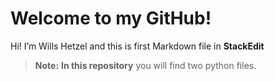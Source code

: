<h1 id="welcome-to-my-github">Welcome to my GitHub!</h1>
<p>Hi! I’m Wills Hetzel and this is first Markdown file in <strong>StackEdit</strong></p>
<blockquote>
<p><strong>Note:</strong>  <strong>In this repository</strong> you will find two python files.</p>
</blockquote>

